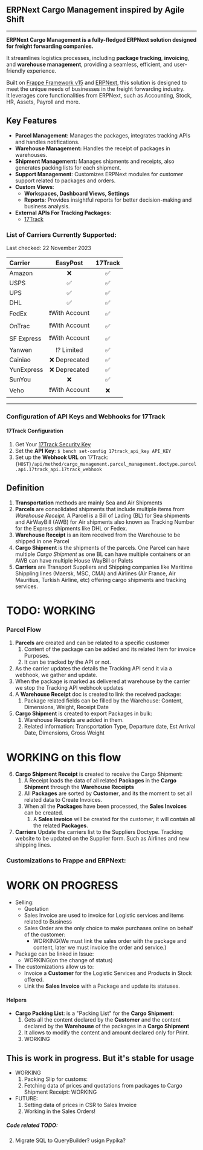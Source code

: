 ## ERPNext Cargo Management inspired by Agile Shift

---

**ERPNext Cargo Management is a fully-fledged ERPNext solution designed for freight forwarding companies.**

It streamlines logistics processes, including **package tracking**, **invoicing**, and **warehouse management**,
providing a seamless, efficient, and user-friendly experience.

Built on [Frappe Framework v15](https://github.com/frappe/frappe/) and [ERPNext](https://github.com/frappe/erpnext),
this solution is designed to meet the unique needs of businesses in the freight forwarding industry.  
It leverages core functionalities from ERPNext, such as Accounting, Stock, HR, Assets, Payroll and more.

## Key Features

- **Parcel Management**: Manages the packages, integrates tracking APIs and handles notifications.
- **Warehouse Management:** Handles the receipt of packages in warehouses.
- **Shipment Management:** Manages shipments and receipts, also generates packing lists for each shipment.
- **Support Management**: Customizes ERPNext modules for customer support related to packages and orders.
- **Custom Views**:
    - **Workspaces, Dashboard Views, Settings**
    - **Reports**: Provides insightful reports for better decision-making and business analysis.
- **External APIs For Tracking Packages**:
    - [17Track](https://api.17track.net)


### List of Carriers Currently Supported:
Last checked: 22 November 2023

| Carrier    |    EasyPost    | 17Track |
|:-----------|:--------------:|:-------:|
| Amazon     |       ❌️       |   ✅️    |
| USPS       |       ✅️       |   ✅️    |
| UPS        |       ✅️       |   ✅️    |
| DHL        |       ✅️       |   ✅️    |
| FedEx      | ❗️With Account |   ✅️    |
| OnTrac     | ❗️With Account |   ✅️    |
| SF Express | ❗️With Account |   ✅️    |
| Yanwen     |   ⁉️ Limited   |   ✅️    |
| Cainiao    | ❌️ Deprecated  |   ✅️    |
| YunExpress | ❌️ Deprecated  |   ✅️    |
| SunYou     |       ❌️       |   ✅️    |
| Veho       | ❗️With Account |   ❌️    |

---

### Configuration of API Keys and Webhooks for 17Track


#### 17Track Configuration

1. Get Your [17Track Security Key](https://api.17track.net/en/doc?anchor=get-security-key)
2. Set the **API Key**: `$ bench set-config 17track_api_key API_KEY`
3. Set up the **Webhook URL** on 17Track: `{HOST}/api/method/cargo_management.parcel_management.doctype.parcel.api.17track_api.17track_webhook`

## Definition
1. **Transportation** methods are mainly Sea and Air Shipments
2. **Parcels** are consolidated shipments that include multiple items from *Warehouse Receipt*. A Parcel is a Bill of Lading (BL) for Sea shipments and AirWayBill (AWB) for Air shipments also known as Tracking Number for the Express shipments like DHL or Fedex.
3. **Warehouse Receipt** is an item received from the Warehouse to be shipped in one Parcel
4. **Cargo Shipment** is the shipments of the parcels. One Parcel can have multiple *Cargo Shipment* as one BL can have multiple containers or an AWB can have multiple House WayBill or Palets
5. **Carriers** are Transport Suppliers and Shipping companies like Maritime Shippling lines (Maersk, MSC, CMA) and Airlines (Air France, Air Mauritius, Turkish Airline, etc) offering cargo shipments and tracking services.  

# TODO: WORKING

### Parcel Flow
1. **Parcels** are created and can be related to a specific customer
   1. Content of the package can be added and its related Item for invoice Purposes.
   2. It can be tracked by the API or not.
2. As the carrier updates the details the Tracking API send it via a webhook, we gather and update.
3. When the package is marked as delivered at warehouse by the carrier we stop the Tracking API webhook updates
4. A **Warehouse Receipt** doc is created to link the received package:
   1. Package related fields can be filled by the Warehouse: Content, Dimensions, Weight, Receipt Date
5. **Cargo Shipment** is created to export Packages in bulk:
   1. Warehouse Receipts are added in them.
   2. Related information: Transportation Type, Departure date, Est Arrival Date, Dimensions, Gross Weight

# WORKING on this flow
6. **Cargo Shipment Receipt** is created to receive the Cargo Shipment:
   1. A Receipt loads the data of all related **Packages** in the **Cargo Shipment** through the **Warehouse Receipts**
   2. All **Packages** are sorted by **Customer**, and its the moment to set all related data to Create Invoices.
   3. When all the **Packages** have been processed, the **Sales Invoices** can be created.
      1. A **Sales invoice** will be created for the customer, it will contain all the related **Packages**.
7. **Carriers** Update the carriers list to the Suppliers Doctype. Tracking website to be updated on the Supplier form. Such as Airlines and new shipping lines.






### Customizations to Frappe and ERPNext:
# WORK ON PROGRESS
- Selling:
  - Quotation
  - Sales Invoice are used to invoice for Logistic services and items related to Business
  - Sales Order are the only choice to make purchases online on behalf of the customer:
    - WORKING(We must link the sales order with the package and content, later we must invoice the order and service.)
- Package can be linked in Issue:
  - WORKING(on the change of status)
- The customizations allow us to:
  - Invoice a **Customer** for the Logistic Services and Products in Stock offered.
  - Link the **Sales Invoice** with a Package and update its statuses.


#### Helpers
- **Cargo Packing List**: is a "Packing List" for the **Cargo Shipment**:
  1. Gets all the content declared by the **Customer** and the content declared by the **Warehouse** of the packages in a **Cargo Shipment**
  2. It allows to modify the content and amount declared only for Print.
  3. WORKING

## This is work in progress. But it's stable for usage
- WORKING
  1. Packing Slip for customs:
  2. Fetching data of prices and quotations from packages to Cargo Shipment Receipt: WORKING
- FUTURE:
  1. Setting data of prices in CSR to Sales Invoice
  2. Working in the Sales Orders!



##### Code related TODO:
2. Migrate SQL to QueryBuilder? usign Pypika?
